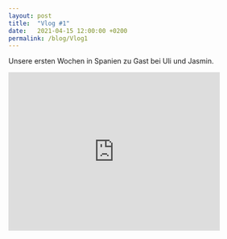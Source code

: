 ```yaml
---
layout: post
title:  "Vlog #1"
date:   2021-04-15 12:00:00 +0200
permalink: /blog/Vlog1
---
```

Unsere ersten Wochen in Spanien zu Gast bei Uli und Jasmin.

<iframe width="420" height="315" src="https://vimeo.com/547173224" frameborder="0" allowfullscreen></iframe>
